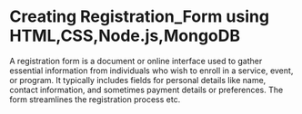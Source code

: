 # Creating Registration_Form using HTML,CSS,Node.js,MongoDB
A registration form is a document or online interface used to gather essential information from individuals who wish to enroll in a service, event, or program. It typically includes fields for personal details like name, contact information, and sometimes payment details or preferences. The form streamlines the registration process etc.
